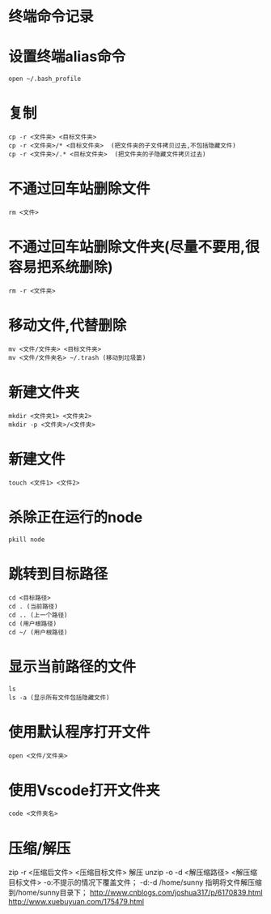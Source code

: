 # 终端命令记录
# 设置终端alias命令
```
open ~/.bash_profile
```
# 复制
```
cp -r <文件夹> <目标文件夹>
cp -r <文件夹>/* <目标文件夹>  (把文件夹的子文件拷贝过去,不包括隐藏文件)
cp -r <文件夹>/.* <目标文件夹>  (把文件夹的子隐藏文件拷贝过去)
```
# 不通过回车站删除文件
```
rm <文件>
```
# 不通过回车站删除文件夹(尽量不要用,很容易把系统删除)
```
rm -r <文件夹>
```
# 移动文件,代替删除
```
mv <文件/文件夹> <目标文件夹>
mv <文件/文件夹名> ~/.trash (移动到垃圾篓)
```
# 新建文件夹
```
mkdir <文件夹1> <文件夹2>
mkdir -p <文件夹>/<文件夹>
```
# 新建文件
```
touch <文件1> <文件2>
```
# 杀除正在运行的node
```
pkill node
```
# 跳转到目标路径
```
cd <目标路径>
cd . (当前路径)
cd .. (上一个路径)
cd (用户根路径)
cd ~/ (用户根路径)
```
# 显示当前路径的文件
```
ls
ls -a (显示所有文件包括隐藏文件)
```
# 使用默认程序打开文件
```
open <文件/文件夹>
```
# 使用Vscode打开文件夹
```
code <文件夹名>
```

# 压缩/解压
zip -r <压缩后文件> <压缩目标文件>
解压
unzip -o -d <解压缩路径> <解压缩目标文件>
-o:不提示的情况下覆盖文件；
-d:-d /home/sunny 指明将文件解压缩到/home/sunny目录下；
http://www.cnblogs.com/joshua317/p/6170839.html
http://www.xuebuyuan.com/175479.html